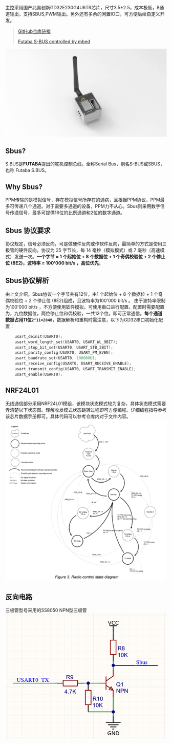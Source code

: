 主控采用国产兆易创新GD32E230G4U6TR芯片，尺寸3.5*2.5，成本极低，8通道输出，支持SBUS,PWM输出。另外还有多余的闲置IO口，可方便后续自定义开发。




> [GitHub仓库链接](https://github.com/Prowinter/X-Bus)
>
> [Futaba S-BUS controlled by mbed ](https://os.mbed.com/users/Digixx/notebook/futaba-s-bus-controlled-by-mbed/)

![](/4.DOC/images/model.gif)





## Sbus?

S.BUS是**FUTABA**提出的舵机控制总线，全称Serial Bus，别名S-BUS或SBUS，也称 Futaba S.BUS。





## Why Sbus?

PPM传输的是模拟信号，存在模拟信号所存在的通病，且根据PPM协议，PPM最多可传递八个通道。对于需要多通道的设备，PPM力不从心。Sbus则采用数字信号传递信号，最多可提供16位的比例通道和2位的数字通道。





## Sbus 协议要求

协议规定，信号必须反向，可是做硬件反向或作软件反向，最简单的方式是使用三极管的硬件反向。协议为 25 字节长，每 14 毫秒（模拟模式）或 7 毫秒（高速模式）发送一次。**一个字节 = 1 个起始位 + 8 个数据位 + 1 个奇偶校验位 + 2 个停止位 (8E2)，波特率 = 100'000 bit/s ，高位优先**。







## Sbus协议解析

由上文介绍，Sbus协议一个字节共有12位，由1 个起始位 + 8 个数据位 + 1 个奇偶校验位 + 2 个停止位 (8E2)组成，且波特率为100'000 bit/s 。 由于波特率限制为100'000 bit/s ，不方便使用软件模拟，可使用串口进行配置。配置时需要配置为，九位数据位，两位停止位和偶校验，一共12个位。即可正常通信。**每个通道数据占用11位`2^11=2048`**，数据解析和重构时需注意，以下为GD32串口初始化配置：

```c
    usart_deinit(USART0);
    usart_word_length_set(USART0, USART_WL_9BIT);
    usart_stop_bit_set(USART0, USART_STB_2BIT);
    usart_parity_config(USART0, USART_PM_EVEN);
    usart_baudrate_set(USART0, 100000U);
    usart_receive_config(USART0, USART_RECEIVE_ENABLE);
    usart_transmit_config(USART0, USART_TRANSMIT_ENABLE);
    usart_enable(USART0);
```





## NRF24L01

无线通信部分采用NRF24L01模组，该模块状态模式较为复杂，具体状态模式需要弄清楚以下状态图。理解收发模式状态跳转过程即可方便编程。详细编程指导参考该芯片数据手册即可。具体代码可以参考仓库内对于文件内容。
![](/4.DOC/images/state_diagram.png)





## 反向电路

三极管型号采用的SS8050 NPN型三极管
![](/4.DOC/images/hardware.png)